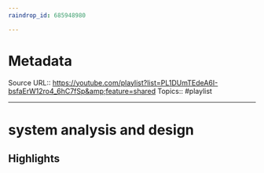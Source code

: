 ```yaml
---
raindrop_id: 685948980

---
```


# Metadata
Source URL:: https://youtube.com/playlist?list=PL1DUmTEdeA6I-bsfaErW12ro4_6hC7fSp&amp;feature=shared
Topics:: #playlist

---
# system analysis and design



## Highlights
